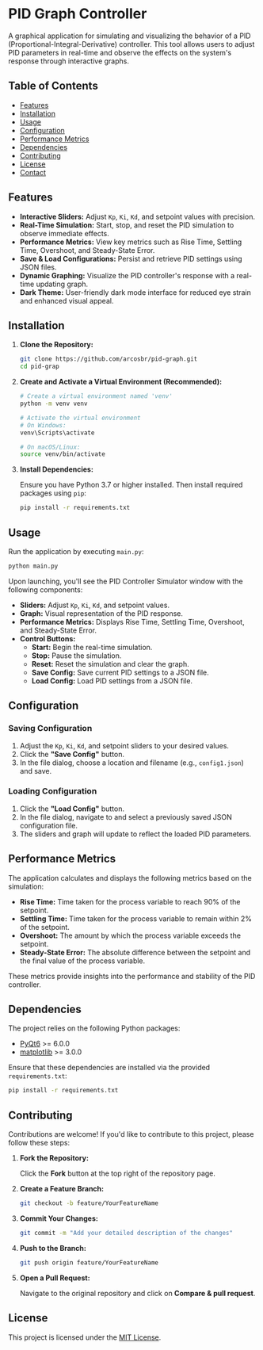 # PID Graph Controller

A graphical application for simulating and visualizing the behavior of a PID (Proportional-Integral-Derivative) controller. This tool allows users to adjust PID parameters in real-time and observe the effects on the system's response through interactive graphs.

## Table of Contents

- [Features](#features)
- [Installation](#installation)
- [Usage](#usage)
- [Configuration](#configuration)
- [Performance Metrics](#performance-metrics)
- [Dependencies](#dependencies)
- [Contributing](#contributing)
- [License](#license)
- [Contact](#contact)

## Features

- **Interactive Sliders:** Adjust `Kp`, `Ki`, `Kd`, and setpoint values with precision.
- **Real-Time Simulation:** Start, stop, and reset the PID simulation to observe immediate effects.
- **Performance Metrics:** View key metrics such as Rise Time, Settling Time, Overshoot, and Steady-State Error.
- **Save & Load Configurations:** Persist and retrieve PID settings using JSON files.
- **Dynamic Graphing:** Visualize the PID controller's response with a real-time updating graph.
- **Dark Theme:** User-friendly dark mode interface for reduced eye strain and enhanced visual appeal.

## Installation

1. **Clone the Repository:**

   ```bash
   git clone https://github.com/arcosbr/pid-graph.git
   cd pid-grap
   ```

2. **Create and Activate a Virtual Environment (Recommended):**

   ```bash
   # Create a virtual environment named 'venv'
   python -m venv venv

   # Activate the virtual environment
   # On Windows:
   venv\Scripts\activate

   # On macOS/Linux:
   source venv/bin/activate
   ```

3. **Install Dependencies:**

   Ensure you have Python 3.7 or higher installed. Then install required packages using `pip`:

   ```bash
   pip install -r requirements.txt
   ```

## Usage

Run the application by executing `main.py`:

```bash
python main.py
```

Upon launching, you'll see the PID Controller Simulator window with the following components:

- **Sliders:** Adjust `Kp`, `Ki`, `Kd`, and setpoint values.
- **Graph:** Visual representation of the PID response.
- **Performance Metrics:** Displays Rise Time, Settling Time, Overshoot, and Steady-State Error.
- **Control Buttons:**
  - **Start:** Begin the real-time simulation.
  - **Stop:** Pause the simulation.
  - **Reset:** Reset the simulation and clear the graph.
  - **Save Config:** Save current PID settings to a JSON file.
  - **Load Config:** Load PID settings from a JSON file.

## Configuration

### Saving Configuration

1. Adjust the `Kp`, `Ki`, `Kd`, and setpoint sliders to your desired values.
2. Click the **"Save Config"** button.
3. In the file dialog, choose a location and filename (e.g., `config1.json`) and save.

### Loading Configuration

1. Click the **"Load Config"** button.
2. In the file dialog, navigate to and select a previously saved JSON configuration file.
3. The sliders and graph will update to reflect the loaded PID parameters.

## Performance Metrics

The application calculates and displays the following metrics based on the simulation:

- **Rise Time:** Time taken for the process variable to reach 90% of the setpoint.
- **Settling Time:** Time taken for the process variable to remain within 2% of the setpoint.
- **Overshoot:** The amount by which the process variable exceeds the setpoint.
- **Steady-State Error:** The absolute difference between the setpoint and the final value of the process variable.

These metrics provide insights into the performance and stability of the PID controller.

## Dependencies

The project relies on the following Python packages:

- [PyQt6](https://pypi.org/project/PyQt6/) >= 6.0.0
- [matplotlib](https://pypi.org/project/matplotlib/) >= 3.0.0

Ensure that these dependencies are installed via the provided `requirements.txt`:

```bash
pip install -r requirements.txt
```

## Contributing

Contributions are welcome! If you'd like to contribute to this project, please follow these steps:

1. **Fork the Repository:**

   Click the **Fork** button at the top right of the repository page.

2. **Create a Feature Branch:**

   ```bash
   git checkout -b feature/YourFeatureName
   ```

3. **Commit Your Changes:**

   ```bash
   git commit -m "Add your detailed description of the changes"
   ```

4. **Push to the Branch:**

   ```bash
   git push origin feature/YourFeatureName
   ```

5. **Open a Pull Request:**

   Navigate to the original repository and click on **Compare & pull request**.

## License

This project is licensed under the [MIT License](LICENSE).
